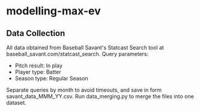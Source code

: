 # modelling-max-ev

## Data Collection
All data obtained from Baseball Savant's Statcast Search tool at baseball_savant.com/statcast_search. Query parameters:
- Pitch result: In play
- Player type: Batter
- Season type: Regular Season

Separate queries by month to avoid timeouts, and save in form savant_data_MMM_YY.csv. Run data_merging.py to merge the files into one dataset.
